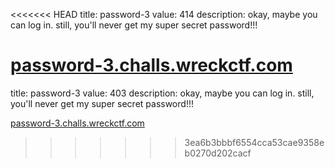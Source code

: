 <<<<<<< HEAD
title: password-3
value: 414
description: okay, maybe you can log in. still, you'll never get my super secret password!!!

[password-3.challs.wreckctf.com](https://password-3.challs.wreckctf.com/)
=======
title: password-3
value: 403
description: okay, maybe you can log in. still, you'll never get my super secret password!!!

[password-3.challs.wreckctf.com](https://password-3.challs.wreckctf.com/)
>>>>>>> 3ea6b3bbbf6554cca53cae9358eb0270d202cacf
